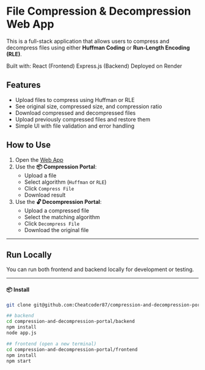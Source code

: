# File Compression & Decompression Web App

This is a full-stack application that allows users to compress and decompress files using either **Huffman Coding** or **Run-Length Encoding (RLE)**.

Built with:
React (Frontend)
Express.js (Backend)
Deployed on Render

## Features

- Upload files to compress using Huffman or RLE
- See original size, compressed size, and compression ratio
- Download compressed and decompressed files
- Upload previously compressed files and restore them
- Simple UI with file validation and error handling

## How to Use

1. Open the [Web App](https://compression-and-decompression-portal-8u2j.onrender.com/)
2. Use the **📦 Compression Portal**:
   - Upload a file
   - Select algorithm (`Huffman` or `RLE`)
   - Click `Compress File`
   - Download result
3. Use the **🔓 Decompression Portal**:
   - Upload a compressed file
   - Select the matching algorithm
   - Click `Decompress File`
   - Download the original file

---

## Run Locally

You can run both frontend and backend locally for development or testing.

---

#### 📦 Install

```bash
git clone git@github.com:Cheatcoder87/compression-and-decompression-portal.git

## backend
cd compression-and-decompression-portal/backend
npm install
node app.js

## frontend (open a new terminal)
cd compression-and-decompression-portal/frontend
npm install
npm start
